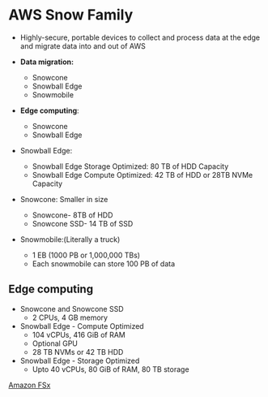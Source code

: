 # AWS Snow Family
- Highly-secure, portable devices to collect and process data at the edge and migrate data into and out of AWS

- **Data migration:** 
	- Snowcone
	- Snowball Edge 
	- Snowmobile
- **Edge computing**:
	- Snowcone 
	- Snowball Edge

- Snowball Edge:
	- Snowball Edge Storage Optimized: 80 TB of HDD Capacity
	- Snowball Edge Compute Optimized: 42 TB of HDD or 28TB NVMe Capacity
- Snowcone: Smaller in size
	- Snowcone- 8TB of HDD
	- Snowcone SSD- 14 TB of SSD
- Snowmobile:(Literally a truck)
	- 1 EB (1000 PB or 1,000,000 TBs)
	- Each snowmobile can store 100 PB of data

## Edge computing
- Snowcone and Snowcone SSD
	- 2 CPUs, 4 GB memory
- Snowball Edge - Compute Optimized
	- 104 vCPUs, 416 GiB of RAM
	- Optional GPU
	- 28 TB NVMs or 42 TB HDD
- Snowball Edge - Storage Optimized
	- Upto 40 vCPUs, 80 GiB of RAM, 80 TB storage


[Amazon FSx](Section-16/AWS%20FSx.md)</br>